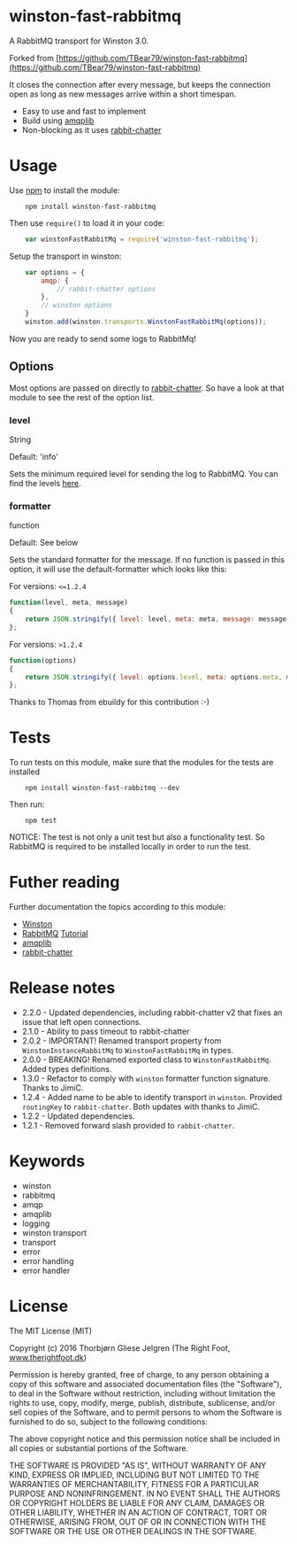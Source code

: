 # winston-fast-rabbitmq

A RabbitMQ transport for Winston 3.0.

Forked from [https://github.com/TBear79/winston-fast-rabbitmq](https://github.com/TBear79/winston-fast-rabbitmq)

It closes the connection after every message, but keeps the connection open as long as new messages arrive within a short timespan.

* Easy to use and fast to implement
* Build using [amqplib](https://www.npmjs.com/package/amqplib)
* Non-blocking as it uses [rabbit-chatter](https://www.npmjs.com/package/rabbit-chatter)

# Usage

Use [npm](https://www.npmjs.com/) to install the module:

```
	npm install winston-fast-rabbitmq
```

Then use `require()` to load it in your code:

```javascript
	var winstonFastRabbitMq = require('winston-fast-rabbitmq');
```

Setup the transport in winston:

```javascript
    var options = {
        amqp: {
            // rabbit-chatter options
        },
        // winston options
    }
	winston.add(winston.transports.WinstonFastRabbitMq(options));
```

Now you are ready to send some logs to RabbitMq!

## Options

Most options are passed on directly to [rabbit-chatter](https://www.npmjs.com/package/rabbit-chatter). So have a look at that module to see the rest of the option list.

### level

String

Default: 'info'

Sets the minimum required level for sending the log to RabbitMQ. You can find the levels [here](https://www.npmjs.com/package/winston#logging-levels).

### formatter

function

Default: See below

Sets the standard formatter for the message. If no function is passed in this option, it will use the default-formatter which looks like this:

For versions: `<=1.2.4`
```javascript
function(level, meta, message)
{
    return JSON.stringify({ level: level, meta: meta, message: message  });
};
```

For versions: `>1.2.4`
```javascript
function(options)
{
    return JSON.stringify({ level: options.level, meta: options.meta, message: options.message  });
};
```
Thanks to Thomas from ebuildy for this contribution :-)


# Tests

To run tests on this module, make sure that the modules for the tests are installed

```
	npm install winston-fast-rabbitmq --dev
```

Then run:

```
	npm test
```

NOTICE: The test is not only a unit test but also a functionality test. So RabbitMQ is required to be installed locally in order to run the test.

# Futher reading

Further documentation the topics according to this module:

* [Winston](https://www.npmjs.com/package/winston)
* [RabbitMQ](https://www.rabbitmq.com/documentation.html) [Tutorial](https://www.rabbitmq.com/getstarted.html)
* [amqplib](https://www.npmjs.com/package/amqplib)
* [rabbit-chatter](https://www.npmjs.com/package/rabbit-chatter)

# Release notes

* 2.2.0 - Updated dependencies, including rabbit-chatter v2 that fixes an issue that left open connections.
* 2.1.0 - Ability to pass timeout to rabbit-chatter
* 2.0.2 - IMPORTANT! Renamed transport property from `WinstonInstanceRabbitMq` to `WinstonFastRabbitMq` in types.
* 2.0.0 - BREAKING! Renamed exported class to `WinstonFastRabbitMq`. Added types definitions.
* 1.3.0 - Refactor to comply with `winston` formatter function signature. Thanks to JimiC.
* 1.2.4 - Added name to be able to identify transport in `winston`. Provided `routingKey` to `rabbit-chatter`. Both updates with thanks to JimiC.
* 1.2.2 - Updated dependencies.
* 1.2.1 - Removed forward slash provided to `rabbit-chatter`.

# Keywords

* winston
* rabbitmq
* amqp
* amqplib
* logging
* winston transport
* transport
* error
* error handling
* error handler

# License

The MIT License (MIT)

Copyright (c) 2016 Thorbjørn Gliese Jelgren (The Right Foot, www.therightfoot.dk)

Permission is hereby granted, free of charge, to any person obtaining a copy
of this software and associated documentation files (the "Software"), to deal
in the Software without restriction, including without limitation the rights
to use, copy, modify, merge, publish, distribute, sublicense, and/or sell
copies of the Software, and to permit persons to whom the Software is
furnished to do so, subject to the following conditions:

The above copyright notice and this permission notice shall be included in all
copies or substantial portions of the Software.

THE SOFTWARE IS PROVIDED "AS IS", WITHOUT WARRANTY OF ANY KIND, EXPRESS OR
IMPLIED, INCLUDING BUT NOT LIMITED TO THE WARRANTIES OF MERCHANTABILITY,
FITNESS FOR A PARTICULAR PURPOSE AND NONINFRINGEMENT. IN NO EVENT SHALL THE
AUTHORS OR COPYRIGHT HOLDERS BE LIABLE FOR ANY CLAIM, DAMAGES OR OTHER
LIABILITY, WHETHER IN AN ACTION OF CONTRACT, TORT OR OTHERWISE, ARISING FROM,
OUT OF OR IN CONNECTION WITH THE SOFTWARE OR THE USE OR OTHER DEALINGS IN THE
SOFTWARE.

